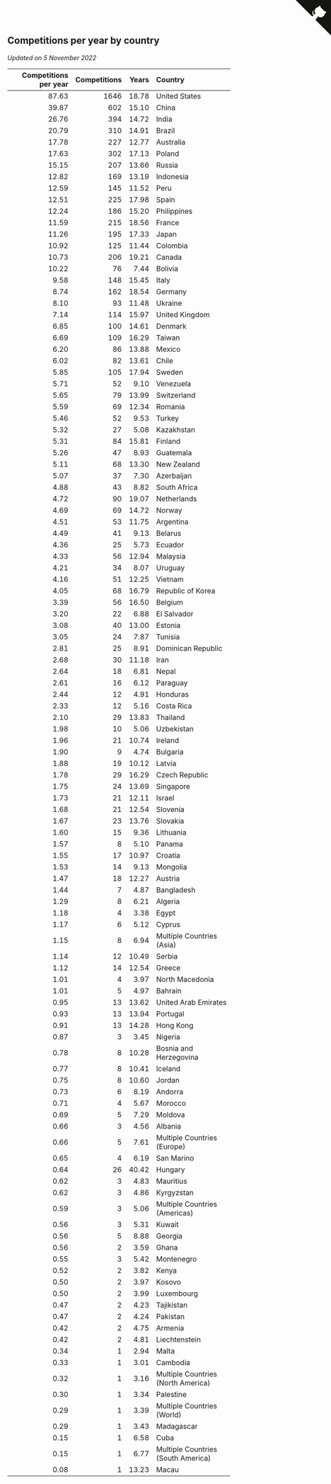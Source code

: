 ## Competitions per year by country

*Updated on  5 November 2022*

| Competitions per year | Competitions | Years | Country |
| ---: | ---: | ---: | :--- |
| 87.63 | 1646 | 18.78 | United States |
| 39.87 | 602 | 15.10 | China |
| 26.76 | 394 | 14.72 | India |
| 20.79 | 310 | 14.91 | Brazil |
| 17.78 | 227 | 12.77 | Australia |
| 17.63 | 302 | 17.13 | Poland |
| 15.15 | 207 | 13.66 | Russia |
| 12.82 | 169 | 13.19 | Indonesia |
| 12.59 | 145 | 11.52 | Peru |
| 12.51 | 225 | 17.98 | Spain |
| 12.24 | 186 | 15.20 | Philippines |
| 11.59 | 215 | 18.56 | France |
| 11.26 | 195 | 17.33 | Japan |
| 10.92 | 125 | 11.44 | Colombia |
| 10.73 | 206 | 19.21 | Canada |
| 10.22 | 76 | 7.44 | Bolivia |
| 9.58 | 148 | 15.45 | Italy |
| 8.74 | 162 | 18.54 | Germany |
| 8.10 | 93 | 11.48 | Ukraine |
| 7.14 | 114 | 15.97 | United Kingdom |
| 6.85 | 100 | 14.61 | Denmark |
| 6.69 | 109 | 16.29 | Taiwan |
| 6.20 | 86 | 13.88 | Mexico |
| 6.02 | 82 | 13.61 | Chile |
| 5.85 | 105 | 17.94 | Sweden |
| 5.71 | 52 | 9.10 | Venezuela |
| 5.65 | 79 | 13.99 | Switzerland |
| 5.59 | 69 | 12.34 | Romania |
| 5.46 | 52 | 9.53 | Turkey |
| 5.32 | 27 | 5.08 | Kazakhstan |
| 5.31 | 84 | 15.81 | Finland |
| 5.26 | 47 | 8.93 | Guatemala |
| 5.11 | 68 | 13.30 | New Zealand |
| 5.07 | 37 | 7.30 | Azerbaijan |
| 4.88 | 43 | 8.82 | South Africa |
| 4.72 | 90 | 19.07 | Netherlands |
| 4.69 | 69 | 14.72 | Norway |
| 4.51 | 53 | 11.75 | Argentina |
| 4.49 | 41 | 9.13 | Belarus |
| 4.36 | 25 | 5.73 | Ecuador |
| 4.33 | 56 | 12.94 | Malaysia |
| 4.21 | 34 | 8.07 | Uruguay |
| 4.16 | 51 | 12.25 | Vietnam |
| 4.05 | 68 | 16.79 | Republic of Korea |
| 3.39 | 56 | 16.50 | Belgium |
| 3.20 | 22 | 6.88 | El Salvador |
| 3.08 | 40 | 13.00 | Estonia |
| 3.05 | 24 | 7.87 | Tunisia |
| 2.81 | 25 | 8.91 | Dominican Republic |
| 2.68 | 30 | 11.18 | Iran |
| 2.64 | 18 | 6.81 | Nepal |
| 2.61 | 16 | 6.12 | Paraguay |
| 2.44 | 12 | 4.91 | Honduras |
| 2.33 | 12 | 5.16 | Costa Rica |
| 2.10 | 29 | 13.83 | Thailand |
| 1.98 | 10 | 5.06 | Uzbekistan |
| 1.96 | 21 | 10.74 | Ireland |
| 1.90 | 9 | 4.74 | Bulgaria |
| 1.88 | 19 | 10.12 | Latvia |
| 1.78 | 29 | 16.29 | Czech Republic |
| 1.75 | 24 | 13.69 | Singapore |
| 1.73 | 21 | 12.11 | Israel |
| 1.68 | 21 | 12.54 | Slovenia |
| 1.67 | 23 | 13.76 | Slovakia |
| 1.60 | 15 | 9.36 | Lithuania |
| 1.57 | 8 | 5.10 | Panama |
| 1.55 | 17 | 10.97 | Croatia |
| 1.53 | 14 | 9.13 | Mongolia |
| 1.47 | 18 | 12.27 | Austria |
| 1.44 | 7 | 4.87 | Bangladesh |
| 1.29 | 8 | 6.21 | Algeria |
| 1.18 | 4 | 3.38 | Egypt |
| 1.17 | 6 | 5.12 | Cyprus |
| 1.15 | 8 | 6.94 | Multiple Countries (Asia) |
| 1.14 | 12 | 10.49 | Serbia |
| 1.12 | 14 | 12.54 | Greece |
| 1.01 | 4 | 3.97 | North Macedonia |
| 1.01 | 5 | 4.97 | Bahrain |
| 0.95 | 13 | 13.62 | United Arab Emirates |
| 0.93 | 13 | 13.94 | Portugal |
| 0.91 | 13 | 14.28 | Hong Kong |
| 0.87 | 3 | 3.45 | Nigeria |
| 0.78 | 8 | 10.28 | Bosnia and Herzegovina |
| 0.77 | 8 | 10.41 | Iceland |
| 0.75 | 8 | 10.60 | Jordan |
| 0.73 | 6 | 8.19 | Andorra |
| 0.71 | 4 | 5.67 | Morocco |
| 0.69 | 5 | 7.29 | Moldova |
| 0.66 | 3 | 4.56 | Albania |
| 0.66 | 5 | 7.61 | Multiple Countries (Europe) |
| 0.65 | 4 | 6.19 | San Marino |
| 0.64 | 26 | 40.42 | Hungary |
| 0.62 | 3 | 4.83 | Mauritius |
| 0.62 | 3 | 4.86 | Kyrgyzstan |
| 0.59 | 3 | 5.06 | Multiple Countries (Americas) |
| 0.56 | 3 | 5.31 | Kuwait |
| 0.56 | 5 | 8.88 | Georgia |
| 0.56 | 2 | 3.59 | Ghana |
| 0.55 | 3 | 5.42 | Montenegro |
| 0.52 | 2 | 3.82 | Kenya |
| 0.50 | 2 | 3.97 | Kosovo |
| 0.50 | 2 | 3.99 | Luxembourg |
| 0.47 | 2 | 4.23 | Tajikistan |
| 0.47 | 2 | 4.24 | Pakistan |
| 0.42 | 2 | 4.75 | Armenia |
| 0.42 | 2 | 4.81 | Liechtenstein |
| 0.34 | 1 | 2.94 | Malta |
| 0.33 | 1 | 3.01 | Cambodia |
| 0.32 | 1 | 3.16 | Multiple Countries (North America) |
| 0.30 | 1 | 3.34 | Palestine |
| 0.29 | 1 | 3.39 | Multiple Countries (World) |
| 0.29 | 1 | 3.43 | Madagascar |
| 0.15 | 1 | 6.58 | Cuba |
| 0.15 | 1 | 6.77 | Multiple Countries (South America) |
| 0.08 | 1 | 13.23 | Macau |


<a href="https://github.com/jonatanklosko/wca_statistics" class="github-corner" aria-label="View source on Github"><svg width="80" height="80" viewBox="0 0 250 250" style="fill:#151513; color:#fff; position: absolute; top: 0; border: 0; right: 0;" aria-hidden="true"><path d="M0,0 L115,115 L130,115 L142,142 L250,250 L250,0 Z"></path><path d="M128.3,109.0 C113.8,99.7 119.0,89.6 119.0,89.6 C122.0,82.7 120.5,78.6 120.5,78.6 C119.2,72.0 123.4,76.3 123.4,76.3 C127.3,80.9 125.5,87.3 125.5,87.3 C122.9,97.6 130.6,101.9 134.4,103.2" fill="currentColor" style="transform-origin: 130px 106px;" class="octo-arm"></path><path d="M115.0,115.0 C114.9,115.1 118.7,116.5 119.8,115.4 L133.7,101.6 C136.9,99.2 139.9,98.4 142.2,98.6 C133.8,88.0 127.5,74.4 143.8,58.0 C148.5,53.4 154.0,51.2 159.7,51.0 C160.3,49.4 163.2,43.6 171.4,40.1 C171.4,40.1 176.1,42.5 178.8,56.2 C183.1,58.6 187.2,61.8 190.9,65.4 C194.5,69.0 197.7,73.2 200.1,77.6 C213.8,80.2 216.3,84.9 216.3,84.9 C212.7,93.1 206.9,96.0 205.4,96.6 C205.1,102.4 203.0,107.8 198.3,112.5 C181.9,128.9 168.3,122.5 157.7,114.1 C157.9,116.9 156.7,120.9 152.7,124.9 L141.0,136.5 C139.8,137.7 141.6,141.9 141.8,141.8 Z" fill="currentColor" class="octo-body"></path></svg></a><style>.github-corner:hover .octo-arm{animation:octocat-wave 560ms ease-in-out}@keyframes octocat-wave{0%,100%{transform:rotate(0)}20%,60%{transform:rotate(-25deg)}40%,80%{transform:rotate(10deg)}}@media (max-width:500px){.github-corner:hover .octo-arm{animation:none}.github-corner .octo-arm{animation:octocat-wave 560ms ease-in-out}}</style>
